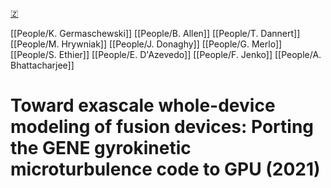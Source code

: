[🇿](zotero://select/groups/5362326/items/823FELDA)

[[People/K. Germaschewski]] [[People/B. Allen]] [[People/T. Dannert]] [[People/M. Hrywniak]] [[People/J. Donaghy]] [[People/G. Merlo]] [[People/S. Ethier]] [[People/E. D'Azevedo]] [[People/F. Jenko]] [[People/A. Bhattacharjee]] 
# Toward exascale whole-device modeling of fusion devices: Porting the GENE gyrokinetic microturbulence code to GPU (2021)


